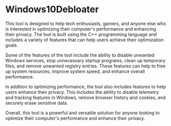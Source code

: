 # Windows10Debloater
This tool is designed to help tech enthusiasts, gamers, and anyone else who is interested in optimizing their computer's performance and enhancing their privacy. The tool is built using the C++ programming language and includes a variety of features that can help users achieve their optimization goals.

Some of the features of the tool include the ability to disable unwanted Windows services, stop unnecessary startup programs, clean up temporary files, and remove unwanted registry entries. These features can help to free up system resources, improve system speed, and enhance overall performance.

In addition to optimizing performance, the tool also includes features to help users enhance their privacy. This includes the ability to disable telemetry and tracking features in Windows, remove browser history and cookies, and securely erase sensitive data.

Overall, this tool is a powerful and versatile solution for anyone looking to optimize their computer's performance and enhance their privacy.
